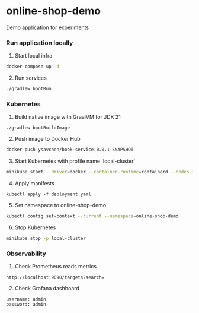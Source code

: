 # online-shop-demo

Demo application for experiments

### Run application locally
1. Start local infra
```bash
docker-compose up -d
```
2. Run services
```bash
./gradlew bootRun
```

### Kubernetes
1. Build native image with GraalVM for JDK 21
```
./gradlew bootBuildImage
```
2. Push image to Docker Hub
```bash
docker push ysavchen/book-service:0.0.1-SNAPSHOT
```
3. Start Kubernetes with profile name 'local-cluster'
```bash
minikube start --driver=docker --container-runtime=containerd --nodes 3 -p local-cluster
```
4. Apply manifests
```
kubectl apply -f deployment.yaml
```
5. Set namespace to online-shop-demo
```bash
kubectl config set-context --current --namespace=online-shop-demo
```
6. Stop Kubernetes
```bash
minikube stop -p local-cluster
```

### Observability
1. Check Prometheus reads metrics
```
http://localhost:9090/targets?search=
```
2. Check Grafana dashboard
```
username: admin
password: admin
```
